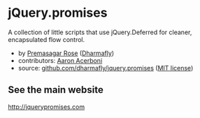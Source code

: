 # jQuery.promises

A collection of little scripts that use jQuery.Deferred for cleaner, encapsulated flow control.

* by [Premasagar Rose](http://premasagar.com) 
    ([Dharmafly](http://dharmafly.com))
* contributors: [Aaron Acerboni](http://halfmelt.com)
* source: [github.com/dharmafly/jquery.promises](http://github.com/dharmafly/jquery.promises) ([MIT license](http://opensource.org/licenses/mit-license.php))


## See the main website

http://jquerypromises.com